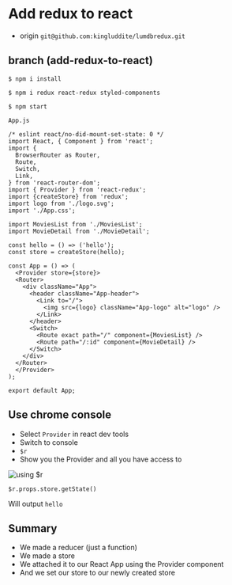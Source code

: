 # Add redux to react
* origin  `git@github.com:kingluddite/lumdbredux.git`

## branch (add-redux-to-react)
`$ npm i install`

`$ npm i redux react-redux styled-components`

`$ npm start`

`App.js`

```
/* eslint react/no-did-mount-set-state: 0 */
import React, { Component } from 'react';
import {
  BrowserRouter as Router,
  Route,
  Switch,
  Link,
} from 'react-router-dom';
import { Provider } from 'react-redux';
import {createStore} from 'redux';
import logo from './logo.svg';
import './App.css';

import MoviesList from './MoviesList';
import MovieDetail from './MovieDetail';

const hello = () => ('hello');
const store = createStore(hello);

const App = () => (
  <Provider store={store}>
  <Router>
    <div className="App">
      <header className="App-header">
        <Link to="/">
          <img src={logo} className="App-logo" alt="logo" />
        </Link>
      </header>
      <Switch>
        <Route exact path="/" component={MoviesList} />
        <Route path="/:id" component={MovieDetail} />
      </Switch>
    </div>
  </Router>
  </Provider>
);

export default App;
```

## Use chrome console
* Select `Provider` in react dev tools
* Switch to console
* `$r`
* Show you the Provider and all you have access to

![using $r](https://i.imgur.com/q3gUKWK.png)

`$r.props.store.getState()`

Will output `hello`

## Summary
* We made a reducer (just a function)
* We made a store
* We attached it to our React App using the Provider component
* And we set our store to our newly created store







